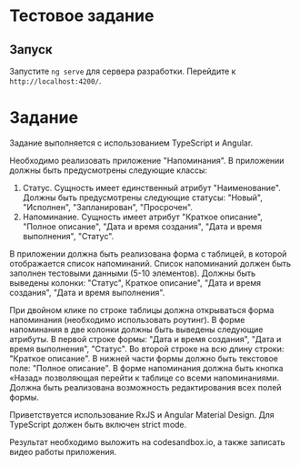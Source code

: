 # Тестовое задание

## Запуск

Запустите `ng serve` для сервера разработки. Перейдите к `http://localhost:4200/`.

# Задание

Задание выполняется с использованием TypeScript и Angular.

Необходимо реализовать приложение "Напоминания". В приложении должны быть
предусмотрены следующие классы:
1. Статус. Сущность имеет единственный атрибут "Наименование". Должны быть
предусмотрены следующие статусы: "Новый", "Исполнен", "Запланирован", "Просрочен".
2. Напоминание. Сущность имеет атрибут "Краткое описание", "Полное описание", "Дата и
время создания", "Дата и время выполнения", "Статус".

В приложении должна быть реализована форма с таблицей, в которой отображается список
напоминаний. Список напоминаний должен быть заполнен тестовыми данными (5-10 элементов).
Должны быть выведены колонки: "Статус", Краткое описание", "Дата и время создания", "Дата и
время выполнения".

При двойном клике по строке таблицы должна открываться форма напоминания
(необходимо использовать роутинг). В форме напоминания в две колонки должны быть выведены
следующие атрибуты. В первой строке формы: "Дата и время создания", "Дата и время
выполнения", "Статус". Во второй строке на всю длину строки: "Краткое описание". В нижней части
формы должно быть текстовое поле: "Полное описание". В форме напоминания должна быть кнопка
«Назад» позволяющая перейти к таблице со всеми напоминаниями. Должна быть реализована
возможность редактирования всех полей формы.

Приветствуется использование RxJS и Angular Material Design. Для TypeScript должен быть
включен strict mode.

Результат необходимо выложить на codesandbox.io, а также записать видео работы
приложения.

